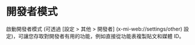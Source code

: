 # 開發者模式

啟動開發者模式 (可透過 [設定 > 其他 > 開發者] (x-mi-web://settings/other) 設定)，可讓您存取對開發者有用的功能，例如直接從功能表複製貼文和媒體 ID。
